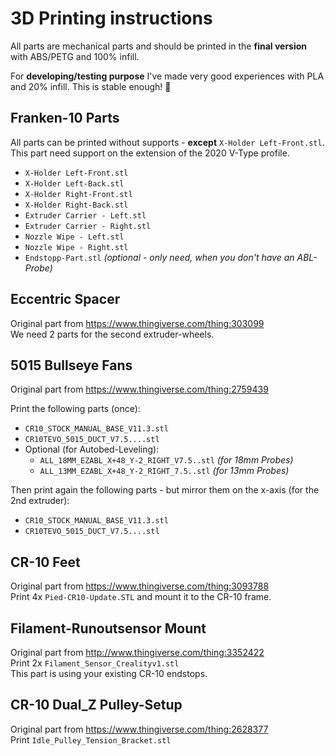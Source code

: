 # 3D Printing instructions

All parts are mechanical parts and should be printed in the **final version** with ABS/PETG and 100% infill.

For **developing/testing purpose** I've made very good experiences with PLA and 20% infill. This is stable enough! :grimacing:



## Franken-10 Parts

All parts can be printed without supports - **except** `X-Holder Left-Front.stl`.
This part need support on the extension of the 2020 V-Type profile.
- `X-Holder Left-Front.stl`
- `X-Holder Left-Back.stl`
- `X-Holder Right-Front.stl`
- `X-Holder Right-Back.stl`
- `Extruder Carrier - Left.stl`
- `Extruder Carrier - Right.stl`
- `Nozzle Wipe - Left.stl`
- `Nozzle Wipe - Right.stl`
- `Endstopp-Part.stl` *(optional - only need, when you don't have an ABL-Probe)*

## Eccentric Spacer

Original part from https://www.thingiverse.com/thing:303099  
We need 2 parts for the second extruder-wheels.


## 5015 Bullseye Fans
Original part from https://www.thingiverse.com/thing:2759439

Print the following parts (once):
- `CR10_STOCK_MANUAL_BASE_V11.3.stl`
- `CR10TEVO_5015_DUCT_V7.5....stl`
- Optional (for Autobed-Leveling):
  - `ALL_18MM_EZABL_X+48_Y-2_RIGHT_V7.5..stl` *(for 18mm Probes)*
  - `ALL_13MM_EZABL_X+48_Y-2_RIGHT_7.5..stl` *(for 13mm Probes)*

Then print again the following parts - but mirror them on the x-axis (for the 2nd extruder):
- `CR10_STOCK_MANUAL_BASE_V11.3.stl`
- `CR10TEVO_5015_DUCT_V7.5....stl`

## CR-10 Feet
Original part from https://www.thingiverse.com/thing:3093788  
Print 4x `Pied-CR10-Update.STL` and mount it to the CR-10 frame.

## Filament-Runoutsensor Mount
Original part from http://www.thingiverse.com/thing:3352422  
Print 2x `Filament_Sensor_Crealityv1.stl`  
This part is using your existing CR-10 endstops.

## CR-10 Dual_Z Pulley-Setup
Original part from https://www.thingiverse.com/thing:2628377  
Print `Idle_Pulley_Tension_Bracket.stl`

